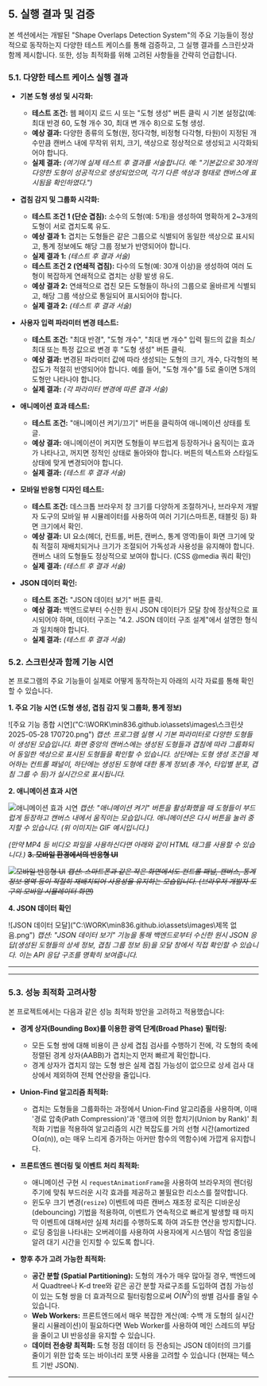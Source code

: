 ## 5. 실행 결과 및 검증

본 섹션에서는 개발된 "Shape Overlaps Detection System"의 주요 기능들이 정상적으로 동작하는지 다양한 테스트 케이스를 통해 검증하고, 그 실행 결과를 스크린샷과 함께 제시합니다. 또한, 성능 최적화를 위해 고려된 사항들을 간략히 언급합니다.

### 5.1. 다양한 테스트 케이스 실행 결과

* **기본 도형 생성 및 시각화:**
    * **테스트 조건:** 웹 페이지 로드 시 또는 "도형 생성" 버튼 클릭 시 기본 설정값(예: 최대 반경 60, 도형 개수 30, 최대 변 개수 8)으로 도형 생성.
    * **예상 결과:** 다양한 종류의 도형(원, 정다각형, 비정형 다각형, 타원)이 지정된 개수만큼 캔버스 내에 무작위 위치, 크기, 색상으로 정상적으로 생성되고 시각화되어야 합니다.
    * **실제 결과:** *(여기에 실제 테스트 후 결과를 서술합니다. 예: "기본값으로 30개의 다양한 도형이 성공적으로 생성되었으며, 각기 다른 색상과 형태로 캔버스에 표시됨을 확인하였다.")*

* **겹침 감지 및 그룹화 시각화:**
    * **테스트 조건 1 (단순 겹침):** 소수의 도형(예: 5개)을 생성하여 명확하게 2~3개의 도형이 서로 겹치도록 유도.
    * **예상 결과 1:** 겹치는 도형들은 같은 그룹으로 식별되어 동일한 색상으로 표시되고, 통계 정보에도 해당 그룹 정보가 반영되어야 합니다.
    * **실제 결과 1:** *(테스트 후 결과 서술)*
    * **테스트 조건 2 (연쇄적 겹침):** 다수의 도형(예: 30개 이상)을 생성하여 여러 도형이 복잡하게 연쇄적으로 겹치는 상황 발생 유도.
    * **예상 결과 2:** 연쇄적으로 겹친 모든 도형들이 하나의 그룹으로 올바르게 식별되고, 해당 그룹 색상으로 통일되어 표시되어야 합니다.
    * **실제 결과 2:** *(테스트 후 결과 서술)*

* **사용자 입력 파라미터 변경 테스트:**
    * **테스트 조건:** "최대 반경", "도형 개수", "최대 변 개수" 입력 필드의 값을 최소/최대 또는 특정 값으로 변경 후 "도형 생성" 버튼 클릭.
    * **예상 결과:** 변경된 파라미터 값에 따라 생성되는 도형의 크기, 개수, 다각형의 복잡도가 적절히 반영되어야 합니다. 예를 들어, "도형 개수"를 5로 줄이면 5개의 도형만 나타나야 합니다.
    * **실제 결과:** *(각 파라미터 변경에 따른 결과 서술)*

* **애니메이션 효과 테스트:**
    * **테스트 조건:** "애니메이션 켜기/끄기" 버튼을 클릭하여 애니메이션 상태를 토글.
    * **예상 결과:** 애니메이션이 켜지면 도형들이 부드럽게 등장하거나 움직이는 효과가 나타나고, 꺼지면 정적인 상태로 돌아와야 합니다. 버튼의 텍스트와 스타일도 상태에 맞게 변경되어야 합니다.
    * **실제 결과:** *(테스트 후 결과 서술)*

* **모바일 반응형 디자인 테스트:**
    * **테스트 조건:** 데스크톱 브라우저 창 크기를 다양하게 조절하거나, 브라우저 개발자 도구의 모바일 뷰 시뮬레이터를 사용하여 여러 기기(스마트폰, 태블릿 등) 화면 크기에서 확인.
    * **예상 결과:** UI 요소(헤더, 컨트롤, 버튼, 캔버스, 통계 영역)들이 화면 크기에 맞춰 적절히 재배치되거나 크기가 조절되어 가독성과 사용성을 유지해야 합니다. 캔버스 내의 도형들도 정상적으로 보여야 합니다. (CSS @media 쿼리 확인)
    * **실제 결과:** *(테스트 후 결과 서술)*

* **JSON 데이터 확인:**
    * **테스트 조건:** "JSON 데이터 보기" 버튼 클릭.
    * **예상 결과:** 백엔드로부터 수신한 원시 JSON 데이터가 모달 창에 정상적으로 표시되어야 하며, 데이터 구조는 "4.2. JSON 데이터 구조 설계"에서 설명한 형식과 일치해야 합니다.
    * **실제 결과:** *(테스트 후 결과 서술)*

### 5.2. 스크린샷과 함께 기능 시연

본 프로그램의 주요 기능들이 실제로 어떻게 동작하는지 아래의 시각 자료를 통해 확인할 수 있습니다.

**1. 주요 기능 시연 (도형 생성, 겹침 감지 및 그룹화, 통계 정보)**

![주요 기능 종합 시연]("C:\WORK\min836.github.io\assets\images\스크린샷 2025-05-28 170720.png")
*캡션: 프로그램 실행 시 기본 파라미터로 다양한 도형들이 생성된 모습입니다. 화면 중앙의 캔버스에는 생성된 도형들과 겹침에 따라 그룹화되어 동일한 색상으로 표시된 도형들을 확인할 수 있습니다. 상단에는 도형 생성 조건을 제어하는 컨트롤 패널이, 하단에는 생성된 도형에 대한 통계 정보(총 개수, 타입별 분포, 겹침 그룹 수 등)가 실시간으로 표시됩니다.*

**2. 애니메이션 효과 시연**

![애니메이션 효과 시연]("C:\WORK\min836.github.io\assets\images\ShapeOverlapsDetectionSystem-Chrome2025-05-2817-15-48-ezgif.com-video-to-gif-converter.gif")
*캡션: "애니메이션 켜기" 버튼을 활성화했을 때 도형들이 부드럽게 등장하고 캔버스 내에서 움직이는 모습입니다. 애니메이션은 다시 버튼을 눌러 중지할 수 있습니다. (위 이미지는 GIF 예시입니다.)*

*(만약 MP4 등 비디오 파일을 사용하신다면 아래와 같이 HTML 태그를 사용할 수 있습니다.)*
~~**3. 모바일 환경에서의 반응형 UI**~~

~~![모바일 반응형 UI](assets/images/screenshot_mobile_responsive.png)~~
~~*캡션: 스마트폰과 같은 작은 화면에서도 컨트롤 패널, 캔버스, 통계 정보 영역 등이 적절히 재배치되어 사용성을 유지하는 모습입니다. (브라우저 개발자 도구의 모바일 시뮬레이터 화면)*~~

**4. JSON 데이터 확인**

![JSON 데이터 모달]("C:\WORK\min836.github.io\assets\images\제목 없음.png")
*캡션: "JSON 데이터 보기" 기능을 통해 백엔드로부터 수신한 원시 JSON 응답(생성된 도형들의 상세 정보, 겹침 그룹 정보 등)을 모달 창에서 직접 확인할 수 있습니다. 이는 API 응답 구조를 명확히 보여줍니다.*

---
---
### 5.3. 성능 최적화 고려사항

본 프로젝트에서는 다음과 같은 성능 최적화 방안을 고려하고 적용했습니다:

* **경계 상자(Bounding Box)를 이용한 광역 단계(Broad Phase) 필터링:**
    * 모든 도형 쌍에 대해 비용이 큰 상세 겹침 검사를 수행하기 전에, 각 도형의 축에 정렬된 경계 상자(AABB)가 겹치는지 먼저 빠르게 확인합니다.
    * 경계 상자가 겹치지 않는 도형 쌍은 실제 겹침 가능성이 없으므로 상세 검사 대상에서 제외하여 전체 연산량을 줄입니다.

* **Union-Find 알고리즘 최적화:**
    * 겹치는 도형들을 그룹화하는 과정에서 Union-Find 알고리즘을 사용하며, 이때 '경로 압축(Path Compression)'과 '랭크에 의한 합치기(Union by Rank)' 최적화 기법을 적용하여 알고리즘의 시간 복잡도를 거의 선형 시간(amortized O(α(n)), α는 매우 느리게 증가하는 아커만 함수의 역함수)에 가깝게 유지합니다.

* **프론트엔드 렌더링 및 이벤트 처리 최적화:**
    * 애니메이션 구현 시 `requestAnimationFrame`을 사용하여 브라우저의 렌더링 주기에 맞춰 부드러운 시각 효과를 제공하고 불필요한 리소스를 절약합니다.
    * 윈도우 크기 변경(`resize`) 이벤트에 따른 캔버스 재조정 로직은 디바운싱(debouncing) 기법을 적용하여, 이벤트가 연속적으로 빠르게 발생할 때 마지막 이벤트에 대해서만 실제 처리를 수행하도록 하여 과도한 연산을 방지합니다.
    * 로딩 중임을 나타내는 오버레이를 사용하여 사용자에게 시스템이 작업 중임을 알려 대기 시간을 인지할 수 있도록 합니다.

* **향후 추가 고려 가능한 최적화:**
    * **공간 분할 (Spatial Partitioning):** 도형의 개수가 매우 많아질 경우, 백엔드에서 Quadtree나 K-d tree와 같은 공간 분할 자료구조를 도입하여 겹침 가능성이 있는 도형 쌍을 더 효과적으로 필터링함으로써 $O(N^2)$의 쌍별 검사를 줄일 수 있습니다.
    * **Web Workers:** 프론트엔드에서 매우 복잡한 계산(예: 수백 개 도형의 실시간 물리 시뮬레이션)이 필요하다면 Web Worker를 사용하여 메인 스레드의 부담을 줄이고 UI 반응성을 유지할 수 있습니다.
    * **데이터 전송량 최적화:** 도형 정점 데이터 등 전송되는 JSON 데이터의 크기를 줄이기 위한 압축 또는 바이너리 포맷 사용을 고려할 수 있습니다 (현재는 텍스트 기반 JSON).

---